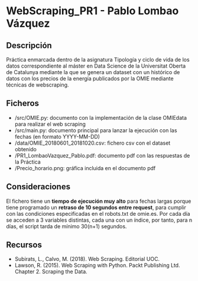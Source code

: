 # WebScraping_PR1 - Pablo Lombao Vázquez

## Descripción

Práctica enmarcada dentro de la asignatura Tipología y ciclo de vida de los datos correspondiente al máster en Data Science de la Universitat Oberta de Catalunya mediante la que se genera un dataset con un histórico de datos con los precios de la energía publicados por la OMIE mediante técnicas de webscraping.

## Ficheros

+ /src/OMIE.py: documento con la implementación de la clase OMIEdata para realizar el web scraping
+ /src/main.py: documento principal para lanzar la ejecución con las fechas (en formato YYYY-MM-DD)
+ /data/OMIE_20180601_20181020.csv: fichero csv con el dataset obtenido
+ /PR1_LombaoVazquez_Pablo.pdf: documento pdf con las respuestas de la Práctica
+ /Precio_horario.png: gráfica incluida en el documento pdf

## Consideraciones

El fichero tiene un **tiempo de ejecución muy alto** para fechas largas porque tiene programado un **retraso de 10 segundos entre request**, para cumplir con las condiciones especificadas en el robots.txt de omie.es. Por cada día se acceden a 3 variables distintas, cada una con un índice, por tanto, para n días, el script tarda de mínimo 30(n+1) segundos.

## Recursos

* Subirats, L., Calvo, M. (2018). Web Scraping. Editorial UOC.
* Lawson, R. (2015). Web Scraping with Python. Packt Publishing Ltd. Chapter 2. Scraping the Data.
